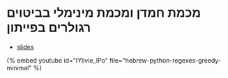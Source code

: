 # מכמת חמדן ומכמת מינימלי בביטוים רגולרים בפייתון


* [slides](https://code-maven.com/slides/python-programming/greedy-quantifiers)

{% embed youtube id="IYlivie_IPo" file="hebrew-python-regexes-greedy-minimal" %}

